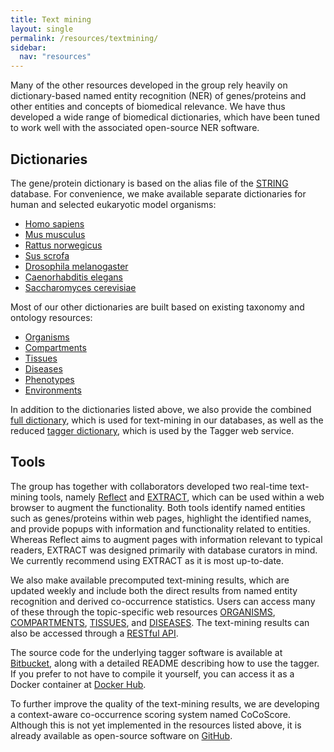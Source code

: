 ```yaml
---
title: Text mining
layout: single
permalink: /resources/textmining/
sidebar:
  nav: "resources"
---
```

Many of the other resources developed in the group rely heavily on dictionary-based named entity recognition (NER) of genes/proteins and other entities and concepts of biomedical relevance. We have thus developed a wide range of biomedical dictionaries, which have been tuned to work well with the associated open-source NER software.

## Dictionaries

The gene/protein dictionary is based on the alias file of the [STRING](https://string-db.org/) database. For convenience, we make available separate dictionaries for human and selected eukaryotic model organisms:
* [Homo sapiens](http://download.jensenlab.org/human_dictionary.tar.gz)
* [Mus musculus](http://download.jensenlab.org/mouse_dictionary.tar.gz)
* [Rattus norwegicus](http://download.jensenlab.org/rat_dictionary.tar.gz)
* [Sus scrofa](http://download.jensenlab.org/pig_dictionary.tar.gz)
* [Drosophila melanogaster](http://download.jensenlab.org/fly_dictionary.tar.gz)
* [Caenorhabditis elegans](http://download.jensenlab.org/worm_dictionary.tar.gz)
* [Saccharomyces cerevisiae](http://download.jensenlab.org/yeast_dictionary.tar.gz)

Most of our other dictionaries are built based on existing taxonomy and ontology resources:
* [Organisms](http://download.jensenlab.org/organisms_dictionary.tar.gz)
* [Compartments](http://download.jensenlab.org/compartments_dictionary.tar.gz)
* [Tissues](http://download.jensenlab.org/tissues_dictionary.tar.gz)
* [Diseases](http://download.jensenlab.org/diseases_dictionary.tar.gz)
* [Phenotypes](http://download.jensenlab.org/phenotypes_dictionary.tar.gz)
* [Environments](http://download.jensenlab.org/environments_dictionary.tar.gz)

In addition to the dictionaries listed above, we also provide the combined [full dictionary](http://download.jensenlab.org/tagger_dictionary.tar.gz), which is used for text-mining in our databases, as well as the reduced [tagger dictionary](http://download.jensenlab.org/tagger_dictionary.tar.gz), which is used by the Tagger web service.

## Tools

The group has together with collaborators developed two real-time text-mining tools, namely [Reflect](http://reflect.ws/) and [EXTRACT](https://extract.jensenlab.org/), which can be used within a web browser to augment the functionality. Both tools identify named entities such as genes/proteins within web pages, highlight the identified names, and provide popups with information and functionality related to entities. Whereas Reflect aims to augment pages with information relevant to typical readers, EXTRACT was designed primarily with database curators in mind. We currently recommend using EXTRACT as it is most up-to-date.

We also make available precomputed text-mining results, which are updated weekly and include both the direct results from named entity recognition and derived co-occurrence statistics. Users can access many of these through the topic-specific web resources [ORGANISMS](https://organisms.jensenlab.org/), [COMPARTMENTS](https://compartments.jensenlab.org/), [TISSUES](https://tissues.jensenlab.org/), and [DISEASES](https://diseases.jensenlab.org/). The text-mining results can also be accessed through a [RESTful API](https://api.jensenlab.org/).

The source code for the underlying tagger software is available at [Bitbucket](https://bitbucket.org/larsjuhljensen/tagger/), along with a detailed README describing how to use the tagger. If you prefer to not have to compile it yourself, you can access it as a Docker container at [Docker Hub](https://hub.docker.com/r/larsjuhljensen/tagger/).

To further improve the quality of the text-mining results, we are developing a context-aware co-occurrence scoring system named CoCoScore. Although this is not yet implemented in the resources listed above, it is already available as open-source software on [GitHub](https://github.com/JungeAlexander/cocoscore).
